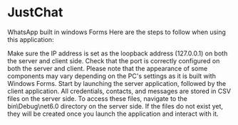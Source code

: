# JustChat
WhatsApp built in windows Forms
Here are the steps to follow when using this application:

Make sure the IP address is set as the loopback address (127.0.0.1) on both the server and client side.
Check that the port is correctly configured on both the server and client.
Please note that the appearance of some components may vary depending on the PC's settings as it is built with Windows Forms.
Start by launching the server application, followed by the client application.
All credentials, contacts, and messages are stored in CSV files on the server side.
To access these files, navigate to the bin\Debug\net6.0 directory on the server side.
If the files do not exist yet, they will be created once you launch the application and interact with it.
